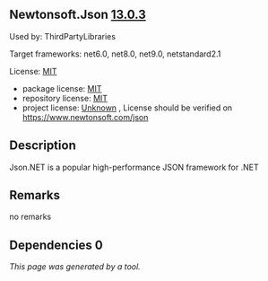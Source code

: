 Newtonsoft.Json [13.0.3](https://www.nuget.org/packages/Newtonsoft.Json/13.0.3)
--------------------

Used by: ThirdPartyLibraries

Target frameworks: net6.0, net8.0, net9.0, netstandard2.1

License: [MIT](../../../../licenses/mit) 

- package license: [MIT](https://licenses.nuget.org/MIT) 
- repository license: [MIT](https://github.com/JamesNK/Newtonsoft.Json) 
- project license: [Unknown](https://www.newtonsoft.com/json) , License should be verified on https://www.newtonsoft.com/json

Description
-----------
Json.NET is a popular high-performance JSON framework for .NET

Remarks
-----------
no remarks


Dependencies 0
-----------


*This page was generated by a tool.*